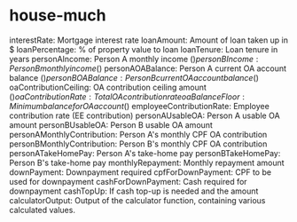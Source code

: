 # house-much
interestRate: Mortgage interest rate
loanAmount: Amount of loan taken up in $
loanPercentage: % of property value to loan
loanTenure: Loan tenure in years
personAIncome: Person A monthly income ($)
personBIncome: Person B monthly income ($)
personAOABalance: Person A current OA account balance ($)
personBOABalance: Person B current OA account balance ($)
oaContributionCeiling: OA contribution ceiling amount ($)
oaContributionRate: Total OA contribution rate
oaBalanceFloor: Minimum balance for OA account ($)
employeeContributionRate: Employee contribution rate (EE contribution)
personAUsableOA: Person A usable OA amount
personBUsableOA: Person B usable OA amount
personAMonthlyContribution: Person A's monthly CPF OA contribution
personBMonthlyContribution: Person B's monthly CPF OA contribution
personATakeHomePay: Person A's take-home pay
personBTakeHomePay: Person B's take-home pay
monthlyRepayment: Monthly repayment amount
downPayment: Downpayment required
cpfForDownPayment: CPF to be used for downpayment
cashForDownPayment: Cash required for downpayment
cashTopUp: If cash top-up is needed and the amount
calculatorOutput: Output of the calculator function, containing various calculated values.